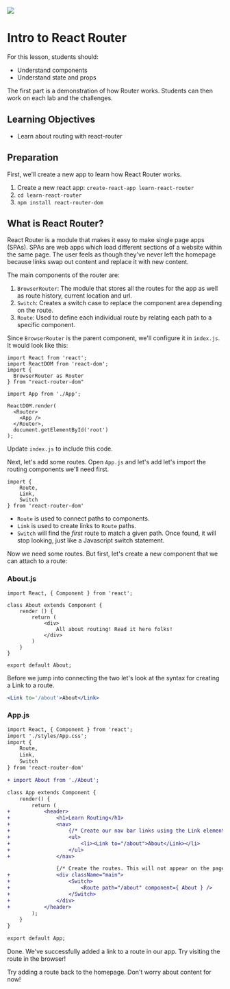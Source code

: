 ![](https://ga-dash.s3.amazonaws.com/production/assets/logo-9f88ae6c9c3871690e33280fcf557f33.png)

# Intro to React Router

For this lesson, students should:

- Understand components
- Understand state and props

The first part is a demonstration of how Router works. Students can then work on each lab and the challenges.

## Learning Objectives

- Learn about routing with react-router
  <!-- - Using data from APIs and JSON files -->
  <!-- - Create a Stock Trading app -->

## Preparation

First, we'll create a new app to learn how React Router works.

1. Create a new react app: `create-react-app learn-react-router`
2. `cd learn-react-router`
3. `npm install react-router-dom`

## What is React Router?

React Router is a module that makes it easy to make single page apps (SPAs). SPAs are web apps which load different sections of a website within the same page. The user feels as though they've never left the homepage because links swap out content and replace it with new content.

The main components of the router are:

1. `BrowserRouter`: The module that stores all the routes for the app as well as route history, current location and url.
2. `Switch`: Creates a switch case to replace the component area depending on the route.
3. `Route`: Used to define each individual route by relating each path to a specific component.

Since `BrowserRouter` is the parent component, we'll configure it in `index.js`. It would look like this:

```
import React from 'react';
import ReactDOM from 'react-dom';
import {
  BrowserRouter as Router
} from "react-router-dom"

import App from './App';

ReactDOM.render(
  <Router>
    <App />
  </Router>,
  document.getElementById('root')
);
```

Update `index.js` to include this code.

Next, let's add some routes. Open `App.js` and let's add let's import the routing components we'll need first.

```
import {
    Route,
    Link,
    Switch
} from 'react-router-dom'
```

- `Route` is used to connect paths to components.
- `Link` is used to create links to `Route` paths.
- `Switch` will find the _first_ route to match a given path. Once found, it will stop looking, just like a Javascript switch statement.

Now we need some routes. But first, let's create a new component that we can attach to a route:

### About.js

```
import React, { Component } from 'react';

class About extends Component {
    render () {
        return (
            <div>
                All about routing! Read it here folks!
            </div>
        )
    }
}

export default About;
```

Before we jump into connecting the two let's look at the syntax for creating a Link to a route.

```jsx
<Link to='/about'>About</Link>
```

### App.js

```diff
import React, { Component } from 'react';
import './styles/App.css';
import {
    Route,
    Link,
    Switch
} from 'react-router-dom'

+ import About from './About';

class App extends Component {
    render() {
        return (
+           <header>
+               <h1>Learn Routing</h1>
+               <nav>
+                   {/* Create our nav bar links using the Link element from react router */}
+                   <ul>
+                       <li><Link to="/about">About</Link></li>
+                   </ul>
+               </nav>

                {/* Create the routes. This will not appear on the page. */}
+               <div className="main">
+                   <Switch>
+                       <Route path="/about" component={ About } />
+                   </Switch>
+               </div>
+           </header>
        );
    }
}

export default App;

```

Done. We've successfully added a link to a route in our app. Try visiting the route in the browser!

Try adding a route back to the homepage. Don't worry about content for now!
